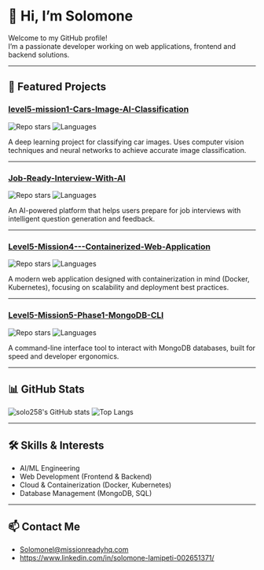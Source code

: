 # 👋 Hi, I’m Solomone

Welcome to my GitHub profile!  
I’m a passionate developer working on web applications, frontend and backend solutions.  

---

## 🚀 Featured Projects

### [level5-mission1-Cars-Image-AI-Classification](https://github.com/solo258/level5-mission1-Cars-Image-AI-Classification)
![Repo stars](https://img.shields.io/github/stars/solo258/level5-mission1-Cars-Image-AI-Classification?style=social)
![Languages](https://img.shields.io/github/languages/top/solo258/level5-mission1-Cars-Image-AI-Classification)
  
A deep learning project for classifying car images. Uses computer vision techniques and neural networks to achieve accurate image classification.

---

### [Job-Ready-Interview-With-AI](https://github.com/solo258/Job-Ready-Interview-With-AI)
![Repo stars](https://img.shields.io/github/stars/solo258/Job-Ready-Interview-With-AI?style=social)
![Languages](https://img.shields.io/github/languages/top/solo258/Job-Ready-Interview-With-AI)
  
An AI-powered platform that helps users prepare for job interviews with intelligent question generation and feedback.

---

### [Level5-Mission4---Containerized-Web-Application](https://github.com/solo258/Level5-Mission4---Containerized-Web-Application)
![Repo stars](https://img.shields.io/github/stars/solo258/Level5-Mission4---Containerized-Web-Application?style=social)
![Languages](https://img.shields.io/github/languages/top/solo258/Level5-Mission4---Containerized-Web-Application)
  
A modern web application designed with containerization in mind (Docker, Kubernetes), focusing on scalability and deployment best practices.

---

### [Level5-Mission5-Phase1-MongoDB-CLI](https://github.com/solo258/Level5-Mission5-Phase1-MongoDB-CLI)
![Repo stars](https://img.shields.io/github/stars/solo258/Level5-Mission5-Phase1-MongoDB-CLI?style=social)
![Languages](https://img.shields.io/github/languages/top/solo258/Level5-Mission5-Phase1-MongoDB-CLI)
  
A command-line interface tool to interact with MongoDB databases, built for speed and developer ergonomics.

---

## 📊 GitHub Stats

![solo258's GitHub stats](https://github-readme-stats.vercel.app/api?username=solo258&show_icons=true&theme=tokyonight)
![Top Langs](https://github-readme-stats.vercel.app/api/top-langs/?username=solo258&layout=compact&theme=tokyonight)

---

## 🛠️ Skills & Interests

- AI/ML Engineering
- Web Development (Frontend & Backend)
- Cloud & Containerization (Docker, Kubernetes)
- Database Management (MongoDB, SQL)

---

## 📫 Contact Me

- Solomonel@missionreadyhq.com
- https://www.linkedin.com/in/solomone-lamipeti-002651371/
